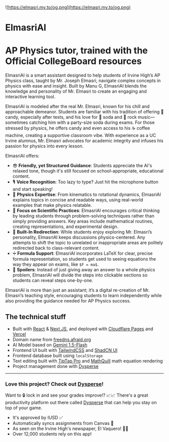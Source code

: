 ![https://elmasri.my.to/og.png](https://elmasri.my.to/og.png)

# **ElmasriAI**

# AP Physics tutor, trained with the Official CollegeBoard resources

ElmasriAI is a smart assistant designed to help students of Irvine High’s AP Physics class, taught by Mr. Joseph Elmasri, navigate complex concepts in physics with ease and insight. Built by Manu G, ElmasriAI blends the knowledge and personality of Mr. Elmasri to create an engaging and interactive learning tool.

ElmasriAI is modeled after the real Mr. Elmasri, known for his chill and approachable demeanor. Students are familiar with his tradition of offering 🍬 candy, especially after tests, and his love for 🥤 soda and 🎸 rock music—sometimes catching him with a party-size soda during exams. For those stressed by physics, he offers candy and even access to his ☕ coffee machine, creating a supportive classroom vibe. With experience as a UC Irvine alumnus, Mr. Elmasri advocates for academic integrity and infuses his passion for physics into every lesson.

ElmasriAI offers:

- 😎 **Friendly, yet Structured Guidance**: Students appreciate the AI's relaxed tone, though it's still focused on school-appropriate, educational content.
- 🎙️ **Voice Recognition**: Too lazy to type? Just hit the microphone button and start speaking!
- 🎢 **Physics Expertise**: From kinematics to rotational dynamics, ElmasriAI explains topics in concise and readable ways, using real-world examples that make physics relatable.
- 🧠 **Focus on Scientific Practices**: ElmasriAI encourages critical thinking by leading students through problem-solving techniques rather than simply providing answers. Key areas include mathematical routines, creating representations, and experimental design.
- 🔁 **Built-In Redirection**: While students enjoy exploring Mr. Elmasri’s personality, ElmasriAI keeps discussions physics-centered. Any attempts to shift the topic to unrelated or inappropriate areas are politely redirected back to class-relevant content.
- ➗ **Formula Support**: ElmasriAI incorporates LaTeX for clear, precise formula representation, so students get used to seeing equations the way they appear on exams, like `$F = ma$`.
- 🤫 **Spoilers**: Instead of just giving away an answer to a whole physics problem, ElmasriAI will divide the steps into clickable sections so students can reveal steps one-by-one.

ElmasriAI is more than just an assistant; it’s a digital re-creation of Mr. Elmasri’s teaching style, encouraging students to learn independently while also providing the guidance needed for AP Physics success.

## The technical stuff

- Built with [React](https://react.dev) & [Next.JS](nextjs.org), and deployed with [Cloudflare Pages](https://pages.dev) and [Vercel](https://vercel.com)
- Domain name from [freedns.afraid.org](freedns.afraid.org)
- AI Model based on [Gemini 1.5-Flash](https://ai.google.dev/)
- Frontend UI built with [TailwindCSS](https://tailwindcss.com/) and [ShadCN UI](https://ui.shadcn.com/)
- Frontend database built using `localStorage`
- Text editing built with [TipTap Pro](https://tiptap.dev/) and [MathQuill](http://mathquill.com/) math equation rendering
- Project management done with [Dysperse](https://dysperse.com)

---

### Love this project? Check out [Dysperse](https://click.dysperse.com/qU2SIVR)!

Want to 🔒 lock in and see your grades improve!? 📈📈
There's a great productivity platform out there called [Dysperse](https://dysperse.com) that can help you stay on top of your game.

- It's approved by IUSD ✅
- Automatically syncs assignments from Canvas 🔁
- As seen on the Irvine High's newspaper, El Vaquero! 📰🤠
- Over 12,000 students rely on this app!


